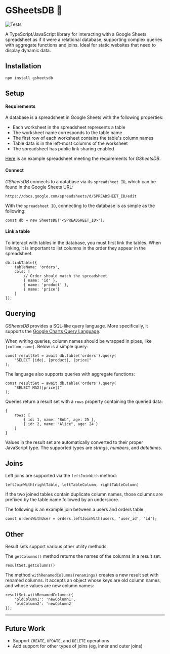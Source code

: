 # GSheetsDB 💾

![Tests](https://github.com/kaaniboy/gsheetsdb/workflows/Tests/badge.svg)

A TypeScript/JavaScript library for interacting with a Google Sheets spreadsheet as if it were a relational database, supporting complex queries with aggregate functions and joins. Ideal for static websites that need to display dynamic data. 

## Installation

```shell
npm install gsheetsdb
```

## Setup

#### Requirements

A database is a spreadsheet in Google Sheets with the following properties:
- Each worksheet in the spreadsheet represents a table
- The worksheet name corresponds to the table name
- The first row of each worksheet contains the table's column names
- Table data is in the left-most columns of the worksheet
- The spreadsheet has public link sharing enabled

[Here](https://docs.google.com/spreadsheets/d/1bf99MxyEbN--R4DR0MDhc0x-6UhxwPnYM1WITm5CIGs) is an example 
spreadsheet meeting the requirements for _GSheetsDB_.

#### Connect

_GSheetsDB_ connects to a database via its `spreadsheet ID`, which can be found in the Google Sheets URL:

```shell
https://docs.google.com/spreadsheets/d/SPREADSHEET_ID/edit
```

With the `spreadsheet ID`, connecting to the database is as simple as the following:
```
const db = new SheetsDB('<SPREADSHEET_ID>');
```

#### Link a table

To interact with tables in the database, you must first link the tables. When linking, it is 
important to list columns in the order they appear in the spreadsheet.

```
db.linkTable({
    tableName: 'orders',
    cols: [
        // Order should match the spreadsheet
        { name: 'id' },
        { name: 'product' },
        { name: 'price'}
    ]
});
```

## Querying

_GSheetsDB_ provides a SQL-like query language. More specifically, it supports the 
[Google Charts Query Language](https://developers.google.com/chart/interactive/docs/querylanguage).

When writing queries, column names should be wrapped in pipes, like `|column_name|`. 
Below is a simple query:

```
const resultSet = await db.table('orders').query(
    "SELECT |ide|, |product|, |price|"
);
```

The language also supports queries with aggregate functions:

```
const resultSet = await db.table('orders').query(
    "SELECT MAX(|price|)"
);
```

Queries return a result set with a `rows` property containing the queried data:
```
{
    rows: [
        { id: 1, name: "Bob", age: 25 },
        { id: 2, name: "Alice", age: 24 }
    ]
}
```

Values in the result set are automatically converted to their proper JavaScript type. The supported 
types are _strings_, _numbers_, and _datetimes_.

## Joins

Left joins are supported via the `leftJoinWith` method:

```
leftJoinWith(rightTable, leftTableColumn, rightTableColumn)
```

If the two joined tables contain duplicate column names, those columns are prefixed 
by the table name followed by an underscore.

The following is an example join between a users and orders table:

```
const ordersWithUser = orders.leftJoinWith(users, 'user_id', 'id');
```

## Other

Result sets support various other utility methods.

The `getColumns()` method returns the names of the columns in a result set.

```
resultSet.getColumns()
```

The method `withRenamedColumns(renamings)` creates a new result set with renamed columns. It 
accepts an object whose keys are old column names, and whose values are new column names:

```
resultSet.withRenamedColumns({
    'oldColumn1': 'newColumn1',
    'oldColumn2': 'newColumn2'
});
```

---

## Future Work
- Support `CREATE`, `UPDATE`, and `DELETE` operations
- Add support for other types of joins (eg, inner and outer joins)
